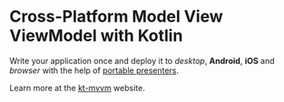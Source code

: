 # Cross-Platform Model View ViewModel with Kotlin

Write your application once and deploy it to *desktop*, **Android**, **iOS** and *browser*
with the help of [portable presenters](https://github.com/dukescript/dukescript-presenters#readme).

Learn more at the [kt-mvvm](https://dukescript.github.io/kt-mvvm/) website.

